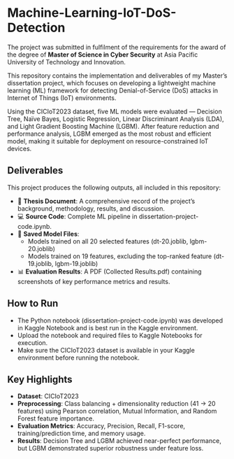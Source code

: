 # Machine-Learning-IoT-DoS-Detection
The project was submitted in fulfilment of the requirements for the award of the degree of **Master of Science in Cyber Security** at Asia Pacific University of Technology and Innovation.

This repository contains the implementation and deliverables of my Master’s dissertation project, which focuses on developing a lightweight machine learning (ML) framework for detecting Denial-of-Service (DoS) attacks in Internet of Things (IoT) environments.

Using the CICIoT2023 dataset, five ML models were evaluated — Decision Tree, Naïve Bayes, Logistic Regression, Linear Discriminant Analysis (LDA), and Light Gradient Boosting Machine (LGBM). After feature reduction and performance analysis, LGBM emerged as the most robust and efficient model, making it suitable for deployment on resource-constrained IoT devices.

## Deliverables
This project produces the following outputs, all included in this repository:
- 📄 **Thesis Document**: A comprehensive record of the project’s background, methodology, results, and discussion.
- 💻 **Source Code**: Complete ML pipeline in dissertation-project-code.ipynb.
- 🧠 **Saved Model Files**:
  - Models trained on all 20 selected features (dt-20.joblib, lgbm-20.joblib)
  - Models trained on 19 features, excluding the top-ranked feature (dt-19.joblib, lgbm-19.joblib)
- 📊 **Evaluation Results**: A PDF (Collected Results.pdf) containing screenshots of key performance metrics and results. 

## How to Run
- The Python notebook (dissertation-project-code.ipynb) was developed in Kaggle Notebook and is best run in the Kaggle environment.
- Upload the notebook and required files to Kaggle Notebooks
 for execution.
- Make sure the CICIoT2023 dataset is available in your Kaggle environment before running the notebook.

## Key Highlights
- **Dataset**: CICIoT2023
- **Preprocessing**: Class balancing + dimensionality reduction (41 → 20 features) using Pearson correlation, Mutual Information, and Random Forest feature importance.
- **Evaluation Metrics**: Accuracy, Precision, Recall, F1-score, training/prediction time, and memory usage.
- **Results**: Decision Tree and LGBM achieved near-perfect performance, but LGBM demonstrated superior robustness under feature loss.
